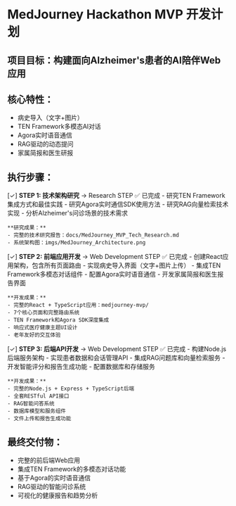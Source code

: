 # MedJourney Hackathon MVP 开发计划

## 项目目标：构建面向Alzheimer's患者的AI陪伴Web应用

## 核心特性：
- 病史导入（文字+图片）
- TEN Framework多模态AI对话
- Agora实时语音通信
- RAG驱动的动态提问
- 家属简报和医生研报

## 执行步骤：

[✓] **STEP 1: 技术架构研究** -> Research STEP ✅ 已完成
    - 研究TEN Framework集成方式和最佳实践
    - 研究Agora实时通信SDK使用方法
    - 研究RAG向量检索技术实现
    - 分析Alzheimer's问诊场景的技术需求
    
    **研究成果：**
    - 完整的技术研究报告：docs/MedJourney_MVP_Tech_Research.md
    - 系统架构图：imgs/MedJourney_Architecture.png

[✓] **STEP 2: 前端应用开发** -> Web Development STEP ✅ 已完成
    - 创建React应用架构，包含所有页面路由
    - 实现病史导入界面（文字+图片上传）
    - 集成TEN Framework多模态对话组件
    - 配置Agora实时语音通信
    - 开发家属简报和医生报告界面
    
    **开发成果：**
    - 完整的React + TypeScript应用：medjourney-mvp/
    - 7个核心页面和完整路由系统
    - TEN Framework和Agora SDK深度集成
    - 响应式医疗健康主题UI设计
    - 老年友好的交互体验

[✓] **STEP 3: 后端API开发** -> Web Development STEP ✅ 已完成
    - 构建Node.js后端服务架构
    - 实现患者数据和会话管理API
    - 集成RAG问题库和向量检索服务
    - 开发智能评分和报告生成功能
    - 配置数据库和存储服务
    
    **开发成果：**
    - 完整的Node.js + Express + TypeScript后端
    - 全套RESTful API接口
    - RAG智能问答系统
    - 数据库模型和服务组件
    - 文件上传和报告生成功能

## 最终交付物：
- 完整的前后端Web应用
- 集成TEN Framework的多模态对话功能
- 基于Agora的实时语音通信
- RAG驱动的智能问诊系统
- 可视化的健康报告和趋势分析